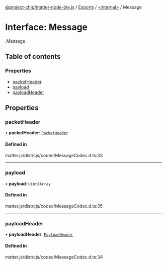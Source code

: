 [@project-chip/matter-node-ble.js](../README.md) / [Exports](../modules.md) / [<internal\>](../modules/internal_.md) / Message

# Interface: Message

[<internal>](../modules/internal_.md).Message

## Table of contents

### Properties

- [packetHeader](internal_.Message.md#packetheader)
- [payload](internal_.Message.md#payload)
- [payloadHeader](internal_.Message.md#payloadheader)

## Properties

### packetHeader

• **packetHeader**: [`PacketHeader`](internal_.PacketHeader.md)

#### Defined in

matter.js/dist/cjs/codec/MessageCodec.d.ts:33

___

### payload

• **payload**: `Uint8Array`

#### Defined in

matter.js/dist/cjs/codec/MessageCodec.d.ts:35

___

### payloadHeader

• **payloadHeader**: [`PayloadHeader`](internal_.PayloadHeader.md)

#### Defined in

matter.js/dist/cjs/codec/MessageCodec.d.ts:34
